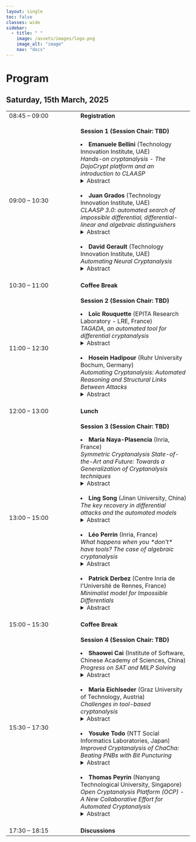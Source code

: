 ```yaml
---
layout: single
toc: false
classes: wide
sidebar:  
  - title: " "   
    image: /assets/images/logo.png
    image_alt: "image"
    nav: "docs"
---
```



# Program 

## Saturday, 15th March, 2025
<table>
    <tr>
        <td width="180">08:45 – 09:00</td>
        <td><b>Registration</b></td>
    </tr>
    <tr>
        <td>09:00 – 10:30</td>
        <td><p><b>Session 1 (Session Chair: TBD)</b></p>
          <il>
          <li> <b> Emanuele Bellini </b> (Technology Innovation Institute, UAE)  <br />   
            <i> Hands-on cryptanalysis - The DojoCrypt platform and an introduction to CLAASP </i>
            <details>
    <summary> Abstract </summary>
    In this tutorial, we introduce DojoCrypt, an experimental cloud-based platform designed to streamline cryptography and cryptanalysis research and development. Offering a pre-configured environment with powerful tools—including cryptanalysis frameworks (e.g. CLAASP, TAGADA, CASCADA, CryptoSMT), hacking utilities (e.g. John-the-Reaper, Hashcat), mathematical libraries (e.g. SageMath), and AI-powered solutions—DojoCrypt eliminates the complexity of software setup and resource management. 
To showcase DojoCrypt’s capabilities for both teaching and research, we demonstrate its integration with the CLAASP library—a SageMath-based suite designed to simplify the analysis of symmetric primitives. After a brief overview of CLAASP, we implement a basic toy cipher and execute various cryptanalysis routines, such as statistical testing, linear/differential trail searches, algebraic modeling, and result visualization, all achieved in a few lines of code.
            </details> <br /> 
            </li>               
          <li> <b> Juan Grados </b> (Technology Innovation Institute, UAE) <br />  
            <i> CLAASP 3.0: automated search of impossible differential, differential-linear and algebraic distinguishers </i>
            <details>
    <summary> Abstract </summary>
    The search for algebraic, impossible differential, and differential-linear distinguishers is a key topic in symmetric cryptanalysis. Existing automated tools are often highly specialized or lack support for one of these types of distinguishers. In this talk, we will demonstrate through practical examples how the latest version of CLAASP can automatically search for impossible differential and differential-linear distinguishers using state-of-the-art techniques. Specifically, we will showcase methods that use truncated deterministic differentials to find these kind of distinguishers. Additionally, we will show how CLAASP can automatically search for algebraic distinguishers through the use of techniques based on the three-subset division property. 
            </details> <br /> 
            </li>                
          <li> <b> David Gerault </b> (Technology Innovation Institute, UAE) <br />  
            <i> Automating Neural Cryptanalysis  </i>
            <details>
    <summary> Abstract </summary>
    At CRYPTO 2019, Aron Gohr proposed neural networks as a tool for the cryptanalysis of block ciphers. His neural distinguishers are trained to learn to recognize the distribution induced by the encryption of plaintext pairs with a given XOR difference from that of random pairs. In his seminal work, these distinguishers were used to build state-of-the-art, practical key recoveries on round-reduced SPECK32.
At FSE 2023, we presented the AutoND framework, which aims at automating the process of neural cryptanalysis, by eliminating the tedious process of hyperparameters tuning and other cipher-specific optimizations. In this talk, we present the tool, how to unleash its full potential through CLAASP, and how to integrate it with other similar libraries.
            </details> <br /> 
            </li>
          </il>
        </td>
    </tr>
    <tr>
        <td>10:30 – 11:00</td>
        <td><b>Coffee Break</b></td>
    </tr>
      <tr>
        <td>11:00 – 12:30</td>
        <td><p><b>Session 2 (Session Chair: TBD) </b></p>
          <il>
          <li> <b> Loïc Rouquette </b> (EPITA Research Laboratory - LRE, France) <br />  
            <i> TAGADA, an automated tool for differential cryptanalysis </i>
            <details>
            <summary> Abstract </summary>
            When designing new symmetric block ciphers, assessing their resistance against differential attacks is crucial. A common modern approach is to evaluate truncated differential characteristics (TDCs) and differential characteristics (DCs) to bound the probability of differential distinguishers. Traditionally, these TDCs (or DCs) are computed using declarative models—via CP, SAT, or ILP—whose manual design is complex, error-prone, and demands deep expertise in both cryptography and solver technologies. In this talk, we will discuss Tagada (Tool for Automatic Generation of Abstraction-based Differential Attacks), a generic tool that automatically generates these models from an operational description of the cipher using a bipartite Directed Acyclic Graphs (DAGs) representation. Tagada provides a set of built-in functionalities that allows one to compute TDCs and DCs by giving only the description of the cipher. The talk will be focused on the operation and usage of Tagada, the results we previously had, the strengths and limitations of the library, and the possible improvements.
            </details> <br /> 
            </li>
          <li> <b> Hosein Hadipour </b> (Ruhr University Bochum, Germany) <br /> 
            <i> Automating Cryptanalysis: Automated Reasoning and Structural Links Between Attacks </i>
            <details>
            <summary> Abstract </summary>
  In this talk, I will discuss how automated reasoning techniques can be applied to efficiently explore cryptanalytic attacks. As an example, I will demonstrate how the guess-and-determine problem can be formulated as a constraint satisfaction or optimization problem. I will then examine the structural links between different cryptanalytic techniques and how these relationships can be leveraged to enhance the efficiency of attack discovery. In particular, I will illustrate how the connection between zero-correlation (resp. boomerang) and integral (resp. differential-linear) attacks enables the use of more efficient methods from one technique to identify the other.
            </details> <br /> 
          </li>
          </il>
        </td>
    </tr>
      <tr>
        <td>12:00 – 13:00</td>
        <td><b>Lunch </b></td>
    </tr>
      <tr>
        <td>13:00 – 15:00</td>
        <td><p><b>Session 3 (Session Chair: TBD) </b></p>
          <il>
          <li> <b> María Naya-Plasencia </b> (Inria, France) <br /> 
            <i>Symmetric Cryptanalysis State-of-the-Art and Future: Towards a Generalization of Cryptanalysis techniques </i>
            <details>
            <summary> Abstract </summary>
  We will briefly present an overview of the context of symmetric cryptanalysis and its development in the last few years. We will discuss how a reference algorithmic framework for the different attacks and techniques would be very useful, and some of the works that have been done in this direction, plus some of the main many open problems yet to solve.
            </details> <br /> 
          </li>
          <li>  <b> Ling Song </b> (Jinan University, China) <br /> 
            <i> The key recovery in differential attacks and the automated models </i>
            <details>
            <summary> Abstract </summary>
  In differential cryptanalysis, we identify three critical factors influencing the efficiency of key recovery attacks. First, permitting misaligned boundaries of the distinguisher can expand the search space for the attack, thereby potentially enhancing its effectiveness. Second, probabilistic extensions of the distinguisher—specifically, allowing forward/backward propagation with probabilities below 1 during key recovery—can yield comparable advantages. Third, the strategy of pre-guessing key bits has a significant impact on time complexity, necessitating an optimized guessing strategy to minimize computational costs. To enhance differential cryptanalysis, we propose an automated search framework for byte-oriented block ciphers. This framework simultaneously determines the optimal attack complexity, identifies the used distinguisher, and configures attack parameters in a unified process. We validate our approach by applying it to Deoxys-BC-384 and AES-256, achieving significantly improved results compared to prior works.
            </details>  <br /> 
          </li>
          <li>  <b> Léo Perrin </b> (Inria, France) <br /> 
            <i>What happens when you *don't* have tools? The case of algebraic cryptanalysis </i>
            <details>
            <summary> Abstract </summary>
  Generic tools are a necessity if we are to ever provide convincing and simple security arguments. In this talk however, we will discuss another crucial use case for cryptanalysis tools : prototyping. During the design phase of a primitive, it is necessary to be able to quickly check if a design direction is promising. Similarly, when attempting a first cryptanalysis, we need to be able to easily test cryptographic properties. This discussion will be greatly informed by a specific case : that of "algebraic attacks", at least the Gröbner basis-based kind. We will see that the absence of convenient tools to investigate them is a problem, and sketch some ideas for what such tools might provide.
            </details>  <br /> 
          </li>
          <li>  <b> Patrick Derbez </b> (Centre Inria de l'Université de Rennes, France) <br /> 
                      <i> Minimalist model for Impossible Differentials </i>
                      <details>
                      <summary> Abstract </summary>
            In this talk I will present a new MILP modelling to find impossible differential (ID) distinguishers and attacks. Standard models for ID are negative models, in the sense that a differential is impossible if and only if the model has no solution. Our new modelling technique focuses on probable ID, differentials that are probably impossible. While this might lead to false positive, the main advantage is that searching for such probable ID can be achieved through a positive model. This facilitates the search for the best impossible differential attacks without first exhausting all possible ID distinguishers on a target.
            </details>  <br /> 
          </li>
          </il>
        </td>
    </tr>
      <tr>
        <td>15:00 – 15:30</td>
        <td><b>Coffee Break </b></td>
    </tr>
      <tr>
        <td>15:30 – 17:30</td>
        <td><p><b>Session 4 (Session Chair: TBD) </b></p>
          <il>
          <li>  <b> Shaowei Cai </b> (Institute of Software, Chinese Academy of Sciences, China) <br />
            <i> Progress on SAT and MILP Solving </i>
            <details>
            <summary> Abstract </summary>
  Solvers for Boolean Satisfiability (SAT) and Mixed Integer Linear
Programming (MILP) are key tools for Symmetric-Key
Cryptanalysis Automation. In this talk, I will introduce our recent
progress on SAT solving and MILP solving, including hybrid solvers for
SAT, local search for MILP, and finally parallel solvers for both SAT
and MILP. The SAT solvers based on these techniques have won several
gold medals in SAT competitions and the Best Paper award in SAT 2021,
while the MILP solver has established the latest record for many
challenging instances in MIPLIB and the Best Paper in CP 2024.
            </details>   <br /> 
          </li>
          <li>  <b> Maria Eichlseder </b> (Graz University of Technology, Austria) <br /> 
            <i> Challenges in tool-based cryptanalysis </i>
            <details>
            <summary> Abstract </summary>
  We will take a bird's-eye view on the progress made in automated, 
tool-based cryptanalysis in the last years, and identify challenges for 
the area going forward.
We will discuss how (and why) different tools model ciphers as well as 
attack flows, and what this means for efforts towards a more uniform 
platform for automated cryptanalysis.
            </details>  <br /> 
          </li>
          <li>  <b> Yosuke Todo </b> (NTT Social Informatics Laboratories, Japan) <br /> 
            <i>Improved Cryptanalysis of ChaCha: Beating PNBs with Bit Puncturing </i>
            <details>
            <summary> Abstract </summary>
  ChaCha is one of the most important stream ciphers.
ChaCha has been actively analysed, but most of the attacks are based on PNBs, which was proposed at FSE 2008.
Although some improvements have been proposed within the framework of PNBs, no fundamental alternative has been proposed that replaces PNBs.
We emphasize that PNBs are a kind of experimentally blackbox analysis.
In other words, so far, cryptographers' in-depth analysis has not been able to produce results that surpass experimental blackbox analysis due to the complex behaviour of ARX.
In this talk, we propose the first successful alternative to PNBs to our knowledge.
Inspired by a puncturing technique proposed at Eurocrypt 2024, we propose a new theory and tools for analysing ChaCha.
Unlike PNBs, our method can provide theoretical evaluation without relying on experimental blackbox analysis.
As a result, we improve the state-of-the-art cryptanalysis against ChaCha (and Salsa).
We also discuss what is the room of further improvements.
            </details>  <br /> 
          </li>
          <li>  <b> Thomas Peyrin </b> (Nanyang Technological University, Singapore) <br /> 
            <i> Open Cryptanalysis Platform (OCP) -  A New Collaborative Effort for Automated Cryptanalysis </i>
            <details>
            <summary> Abstract </summary>
  In this talk, we will present an open-source tool to conduct automated cryptanalysis, named Open Cryptanalysis Platform (OCP). The goal of OCP is to provide a common platform for the community to implement/test/use/benchmark automated cryptanalysis techniques, with a focus on ease-of-use and modularity for future usages.  We will explain the basic architecture of OCP and its rationale, as well as currently implemented functionalities. Finally, we will review future short-term and long-term plans and how the community can contribute to OCP. The goal of the platform is to be collaborative, so we welcome all comments on what part of OCP should be modified, or what crucial functionality is needed in priority.
            </details>  <br /> 
          </li>  
          </il>
        </td>
    </tr>
    <tr>
        <td>17:30 – 18:15</td>
        <td><b>Discussions </b></td>
    </tr>
</table>




